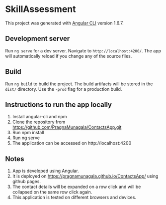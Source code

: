 # SkillAssessment

This project was generated with [Angular CLI](https://github.com/angular/angular-cli) version 1.6.7.

## Development server

Run `ng serve` for a dev server. Navigate to `http://localhost:4200/`. The app will automatically reload if you change any of the source files.

## Build

Run `ng build` to build the project. The build artifacts will be stored in the `dist/` directory. Use the `-prod` flag for a production build.

## Instructions to run the app locally

  1. Install angular-cli and npm
  2. Clone the repository from https://github.com/PragnaMunagala/ContactsApp.git
  3. Run npm install
  4. Run ng serve
  5. The application can be accessed on http://localhost:4200
  
## Notes

  1. App is developed using Angular.
  2. It is deployed on https://pragnamunagala.github.io/ContactsApp/ using github pages.
  3. The contact details will be expanded on a row click and will be collapsed on the same row click again.
  4. This application is tested on different browsers and devices.

